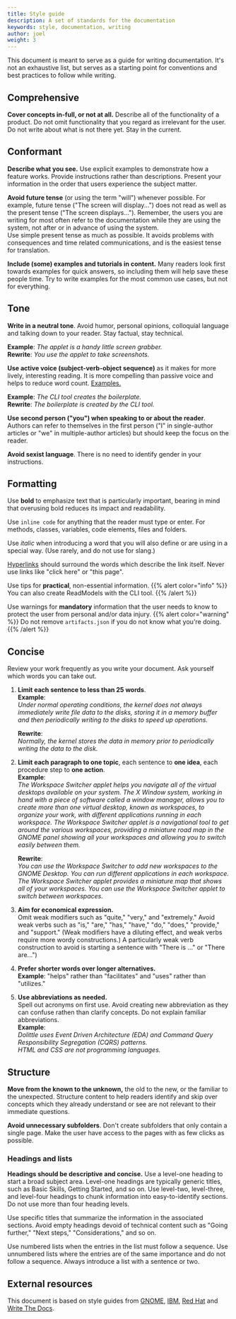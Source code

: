 ```yaml
---
title: Style guide
description: A set of standards for the documentation
keywords: style, documentation, writing
author: joel
weight: 3
---
```


This document is meant to serve as a guide for writing documentation. It's not an exhaustive list, but serves as a starting point for conventions and best practices to follow while writing.

## Comprehensive
**Cover concepts in-full, or not at all.** Describe all of the functionality of a product. Do not omit functionality that you regard as irrelevant for the user. Do not write about what is not there yet. Stay in the current.

## Conformant
**Describe what you see.** Use explicit examples to demonstrate how a feature works. Provide instructions rather than descriptions. Present your information in the order that users experience the subject matter.

**Avoid future tense** (or using the term "will") whenever possible. For example, future tense ("The screen will display...") does not read as well as the present tense ("The screen displays..."). Remember, the users you are writing for most often refer to the documentation while they are using the system, not after or in advance of using the system.  
Use simple present tense as much as possible. It avoids problems with consequences and time related communications, and is the easiest tense for translation.

**Include (some) examples and tutorials in content.** Many readers look first towards examples for quick answers, so including them will help save these people time. Try to write examples for the most common use cases, but not for everything.


## Tone
**Write in a neutral tone**. Avoid humor, personal opinions, colloquial language and talking down to your reader. Stay factual, stay technical.

**Example**:
    _The applet is a handy little screen grabber._  
**Rewrite**:
    _You use the applet to take screenshots._

**Use active voice (subject-verb-object sequence)** as it makes for more lively, interesting reading. It is more compelling than passive voice and helps to reduce word count. [Examples.](https://examples.yourdictionary.com/examples-of-active-and-passive-voice.html)

**Example**:
    _The CLI tool creates the boilerplate._  
**Rewrite**:
    _The boilerplate is created by the CLI tool._

**Use second person ("you") when speaking to or about the reader**. Authors can refer to themselves in the first person ("I" in single-author articles or "we" in multiple-author articles) but should keep the focus on the reader.

**Avoid sexist language**. There is no need to identify gender in your instructions.

## Formatting
Use **bold** to emphasize text that is particularly important, bearing in mind that overusing bold reduces its impact and readability.

Use `inline code` for anything that the reader must type or enter. For methods, classes, variables, code elements, files and folders.

Use _italic_ when introducing a word that you will also define or are using in a special way. (Use rarely, and do not use for slang.)

[Hyperlinks](https://en.wikipedia.org/wiki/Hyperlink) should surround the words which describe the link itself. Never use links like "click here" or "this page".


Use tips for **practical**, non-essential information.
{{% alert color="info" %}}
You can also create ReadModels with the CLI tool.
{{% /alert %}}

Use warnings for **mandatory** information that the user needs to know to protect the user from personal and/or data injury.
{{% alert color="warning" %}}
Do not remove `artifacts.json` if you do not know what you're doing.
{{% /alert %}}


## Concise
Review your work frequently as you write your document. Ask yourself which words you can take out.

1. **Limit each sentence to less than 25 words**.  
    **Example**:  
    _Under normal operating conditions, the kernel does not always immediately write file data to the disks, storing it in a memory buffer and then periodically writing to the disks to speed up operations._

    **Rewrite**:  
    _Normally, the kernel stores the data in memory prior to periodically writing the data to the disk._

2. **Limit each paragraph to one topic**, each sentence to **one idea**, each procedure step to **one action**.  
    **Example**:  
    _The Workspace Switcher applet helps you navigate all of the virtual desktops available on your system. The X Window system, working in hand with a piece of software called a window manager, allows you to create more than one virtual desktop, known as workspaces, to organize your work, with different applications running in each workspace. The Workspace Switcher applet is a navigational tool to get around the various workspaces, providing a miniature road map in the GNOME panel showing all your workspaces and allowing you to switch easily between them._

    **Rewrite**:  
    _You can use the Workspace Switcher to add new workspaces to the GNOME Desktop. You can run different applications in each workspace. The Workspace Switcher applet provides a miniature map that shows all of your workspaces. You can use the Workspace Switcher applet to switch between workspaces._

3. **Aim for economical expression.**  
    Omit weak modifiers such as "quite," "very," and "extremely." Avoid weak verbs such as "is," "are," "has," "have," "do," "does," "provide," and "support." (Weak modifiers have a diluting effect, and weak verbs require more wordy constructions.) A particularly weak verb construction to avoid is starting a sentence with "There is ..." or "There are...")

4. **Prefer shorter words over longer alternatives.**  
    **Example**: "helps" rather than "facilitates" and "uses" rather than "utilizes."

5. **Use abbreviations as needed.**  
    Spell out acronyms on first use. Avoid creating new abbreviation as they can confuse rathen than clarify concepts. Do not explain familiar abbreviations.  
    **Example**:  
    _Dolittle uses Event Driven Architecture (EDA) and Command Query Responsibility Segregation (CQRS) patterns._  
    _HTML and CSS are not programming languages._

## Structure

**Move from the known to the unknown,** the old to the new, or the familiar to the unexpected. Structure content to help readers identify and skip over concepts which they already understand or see are not relevant to their immediate questions.

**Avoid unnecessary subfolders**. Don't create subfolders that only contain a single page. Make the user have access to the pages with as few clicks as possible.

### Headings and lists
**Headings should be descriptive and concise.** Use a level-one heading to start a broad subject area. Level-one headings are typically generic titles, such as Basic Skills, Getting Started, and so on.  Use level-two, level-three, and level-four headings to chunk information into easy-to-identify sections. Do not use more than four heading levels.

Use specific titles that summarize the information in the associated sections. Avoid empty headings devoid of technical content such as "Going further," "Next steps," "Considerations," and so on.

Use numbered lists when the entries in the list must follow a sequence. Use unnumbered lists where the entries are of the same importance and do not follow a sequence. Always introduce a list with a sentence or two.

## External resources

This document is based on style guides from [GNOME](https://developer.gnome.org/gdp-style-guide/2.32/gdp-style-guide.html), [IBM](https://www.ibm.com/developerworks/library/styleguidelines/), [Red Hat](https://stylepedia.net/style/) and [Write The Docs](https://www.writethedocs.org/guide/writing/docs-principles/).
